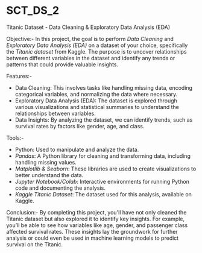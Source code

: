# SCT_DS_2
Titanic Dataset - Data Cleaning & Exploratory Data Analysis (EDA)

Objective:-
In this project, the goal is to perform *Data Cleaning* and *Exploratory Data Analysis (EDA)* on a dataset of your choice, specifically the *Titanic dataset* from Kaggle. The purpose is to uncover relationships between different variables in the dataset and identify any trends or patterns that could provide valuable insights.

Features:-
- Data Cleaning: This involves tasks like handling missing data, encoding categorical variables, and normalizing the data where necessary.
- Exploratory Data Analysis (EDA): The dataset is explored through various visualizations and statistical summaries to understand the relationships between variables.
- Data Insights: By analyzing the dataset, we can identify trends, such as survival rates by factors like gender, age, and class.

Tools:-
- Python: Used to manipulate and analyze the data.
- *Pandas*: A Python library for cleaning and transforming data, including handling missing values.
- *Matplotlib & Seaborn*: These libraries are used to create visualizations to better understand the data.
- *Jupyter Notebook/Colab*: Interactive environments for running Python code and documenting the analysis.
- *Kaggle Titanic Dataset*: The dataset used for this analysis, available on Kaggle.

 Conclusion:-
By completing this project, you'll have not only cleaned the Titanic dataset but also explored it to identify key insights. For example, you’ll be able to see how variables like age, gender, and passenger class affected survival rates. These insights lay the groundwork for further analysis or could even be used in machine learning models to predict survival on the Titanic.
